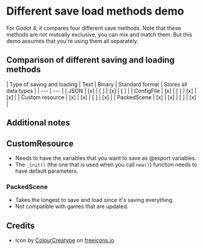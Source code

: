 # Different save load methods demo

For Godot 4, it compares four different save methods. Note that these methods
are not mutually exclusive, you can mix and match them. But this demo assumes
that you're using them all separately.

## Comparison of different saving and loading methods

| Type of saving and loading | Text | Binary | Standard format | Stores all data types |
| --- | --- |
| JSON | [x] | [ ] | [x] | [ ] |
| ConfigFile | [x] | [ ] | [x] | [x] |
| Custom resource | [x] | [x] | [ ] | [x] |
| PackedScene | [x] | [x] | [ ] | [x] |

## Additional notes
## CustomResource
- Needs to have the variables that you want to save as @export variables.
- The `_init()` (the one that is used when you call `new()`) function needs to have default parameters.
### PackedScene
- Takes the longest to save and load since it's saving everything.
- Not compatible with games that are updated.

## Credits
- Icon by [ColourCreatype](https://freeicons.io/profile/5790) on [freeicons.io](https://freeicons.io)
